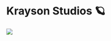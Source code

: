 # Krayson Studios 🪐

[![](https://dcbadge.limes.pink/api/server/https://discord.com/invite/DWfuQRsxwb)](https://discord.com/invite/DWfuQRsxwb)
